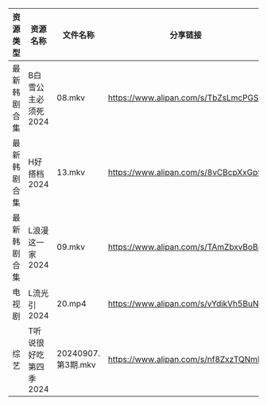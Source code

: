 | 资源类型   | 资源名称          | 文件名称             | 分享链接                                 | 更新时间                |
| ------ | ------------- | ---------------- | ------------------------------------ | ------------------- |
| 最新韩剧合集 | B白雪公主必须死2024  | 08.mkv           | https://www.alipan.com/s/TbZsLmcPGSo | 2024-09-08 00:05:17 |
| 最新韩剧合集 | H好搭档2024      | 13.mkv           | https://www.alipan.com/s/8vCBcpXxGp9 | 2024-09-08 00:05:46 |
| 最新韩剧合集 | L浪漫这一家2024    | 09.mkv           | https://www.alipan.com/s/TAmZbxvBoBi | 2024-09-08 00:06:11 |
| 电视剧    | L流光引2024      | 20.mp4           | https://www.alipan.com/s/vYdikVh5BuN | 2024-09-08 00:06:08 |
| 综艺     | T听说很好吃第四季2024 | 20240907.第3期.mkv | https://www.alipan.com/s/nf8ZxzTQNmB | 2024-09-08 08:08:52 |
